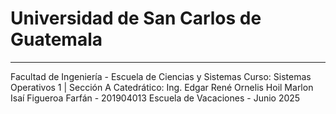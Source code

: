 

# **Universidad de San Carlos de Guatemala**

---

Facultad de Ingeniería - Escuela de Ciencias y Sistemas
Curso: Sistemas Operativos 1 | Sección A
Catedrático: Ing. Edgar René Ornelis Hoil
Marlon Isaí Figueroa Farfán - 201904013
Escuela de Vacaciones - Junio 2025


